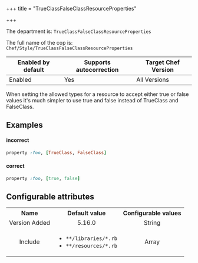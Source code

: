 +++
title = "TrueClassFalseClassResourceProperties"

+++

<!-- This content is automatically generated. See https://github.com/chef/chef-web-docs/blob/main/generated/README.md -->

The department is: `TrueClassFalseClassResourceProperties`

The full name of the cop is: `Chef/Style/TrueClassFalseClassResourceProperties`

| Enabled by default | Supports autocorrection | Target Chef Version |
| --- | --- | --- |
| Enabled | Yes | All Versions |

When setting the allowed types for a resource to accept either true or false values it's much simpler to use true and false instead of TrueClass and FalseClass.

## Examples


#### incorrect

```ruby
property :foo, [TrueClass, FalseClass]
```

#### correct

```ruby
property :foo, [true, false]
```

## Configurable attributes

<table>
<tbody><tr>
<th>Name</th>
<th>Default value</th>
<th>Configurable values</th>
</tr>
<tr>
<td style="text-align:center">Version Added</td>
<td style="text-align:center">5.16.0</td>
<td style="text-align:center">String</td>
</tr>
<tr><td style="text-align:center">Include</td>
<td style="text-align:center"><ul>
<li><code>**/libraries/*.rb</code></li>
<li><code>**/resources/*.rb</code></li>
</ul>
</td>
<td style="text-align:center">Array</td>
</tr></tbody></table>
